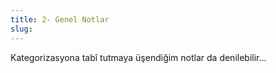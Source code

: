 ```yaml
---
title: 2- Genel Notlar
slug:
---
```

Kategorizasyona tabî tutmaya üşendiğim notlar da denilebilir...
